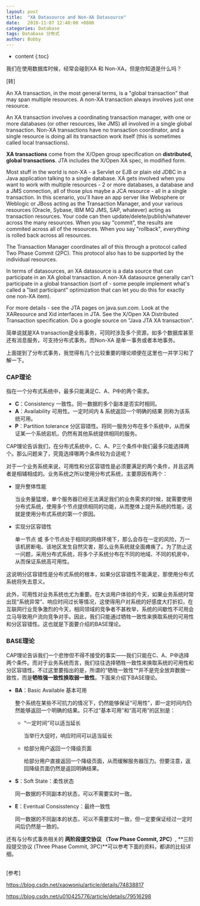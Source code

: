 ```yaml
---
layout: post
title:  "XA Datasource and Non-XA Datasource"
date:   2018-11-07 12:40:00 +0800
categories: Database
tags: Database 分布式
author: Bobby
---
```


* content
{:toc}

我们在使用数据库时候，经常会碰到XA 和 Non-XA，但是你知道是什么吗？




[转]

An XA transaction, in the most general terms, is a "global transaction" that may span multiple resources. A non-XA transaction always involves just one resource.

An XA transaction involves a coordinating transaction manager, with one or more databases (or other resources, like JMS) all involved in a single global transaction. Non-XA transactions have no transaction coordinator, and a single resource is doing all its transaction work itself (this is sometimes called local transactions).

**XA transactions** come from the X/Open group specification on **distributed, global transactions**. JTA includes the X/Open XA spec, in modified form.

Most stuff in the world is non-XA - a Servlet or EJB or plain old JDBC in a Java application talking to a single database. XA gets involved when you want to work with multiple resources - 2 or more databases, a database and a JMS connection, all of those plus maybe a JCA resource - all in a single transaction. In this scenario, you'll have an app server like Websphere or Weblogic or JBoss acting as the Transaction Manager, and your various resources (Oracle, Sybase, IBM MQ JMS, SAP, whatever) acting as transaction resources. Your code can then update/delete/publish/whatever across the many resources. When you say "commit", the results are commited across all of the resources. When you say "rollback", _everything_ is rolled back across all resources.

The Transaction Manager coordinates all of this through a protocol called Two Phase Commit (2PC). This protocol also has to be supported by the individual resources.

In terms of datasources, an XA datasource is a data source that can participate in an XA global transaction. A non-XA datasource generally can't participate in a global transaction (sort of - some people implement what's called a "last participant" optimization that can let you do this for exactly one non-XA item).

For more details - see the JTA pages on java.sun.com. Look at the XAResource and Xid interfaces in JTA. See the X/Open XA Distributed Transaction specification. Do a google source on "Java JTA XA transaction".


简单说就是XA transaction是全局事务，可同时涉及多个资源，如多个数据库甚至还有消息服务，可支持分布式事务。而Non-XA 是单一事务或者本地事务。

上面提到了分布式事务，我觉得有几个比较重要的理论顺便在这里也一并学习和了解一下。

### CAP理论

指在一个分布式系统中，最多只能满足C、A、P中的两个需求。

* __C__：Consistency 一致性。同一数据的多个副本是否实时相同。
* __A__：Availability 可用性。一定时间内 & 系统返回一个明确的结果 则称为该系统可用。
* __P__：Partition tolerance 分区容错性。将同一服务分布在多个系统中，从而保证某一个系统宕机，仍然有其他系统提供相同的服务。

CAP理论告诉我们，在分布式系统中，C、A、P三个条件中我们最多只能选择两个。那么问题来了，究竟选择哪两个条件较为合适呢？

对于一个业务系统来说，可用性和分区容错性是必须要满足的两个条件，并且这两者是相辅相成的。业务系统之所以使用分布式系统，主要原因有两个：

* 提升整体性能

  当业务量猛增，单个服务器已经无法满足我们的业务需求的时候，就需要使用分布式系统，使用多个节点提供相同的功能，从而整体上提升系统的性能，这就是使用分布式系统的第一个原因。

* 实现分区容错性

  单一节点 或 多个节点处于相同的网络环境下，那么会存在一定的风险，万一该机房断电、该地区发生自然灾害，那么业务系统就全面瘫痪了。为了防止这一问题，采用分布式系统，将多个子系统分布在不同的地域、不同的机房中，从而保证系统高可用性。

这说明分区容错性是分布式系统的根本，如果分区容错性不能满足，那使用分布式系统将失去意义。

此外，可用性对业务系统也尤为重要。在大谈用户体验的今天，如果业务系统时常出现“系统异常”、响应时间过长等情况，这使得用户对系统的好感度大打折扣，在互联网行业竞争激烈的今天，相同领域的竞争者不甚枚举，系统的间歇性不可用会立马导致用户流向竞争对手。因此，我们只能通过牺牲一致性来换取系统的可用性和分区容错性。这也就是下面要介绍的BASE理论。

### BASE理论

CAP理论告诉我们一个悲惨但不得不接受的事实——我们只能在C、A、P中选择两个条件。而对于业务系统而言，我们往往选择牺牲一致性来换取系统的可用性和分区容错性。不过这里要指出的是，所谓的“牺牲一致性”*并不是完全放弃数据一致性，而是**牺牲强一致性换取弱一致性**。下面来介绍下BASE理论。

* __BA__：Basic Available 基本可用 

  整个系统在某些不可抗力的情况下，仍然能够保证“可用性”，即一定时间内仍然能够返回一个明确的结果。只不过“基本可用”和“高可用”的区别是：

  * “一定时间”可以适当延长

    当举行大促时，响应时间可以适当延长
  * 给部分用户返回一个降级页面 

    给部分用户直接返回一个降级页面，从而缓解服务器压力。但要注意，返回降级页面仍然是返回明确结果。

* __S__：Soft State：柔性状态 

  同一数据的不同副本的状态，可以不需要实时一致。

* __E__：Eventual Consisstency：最终一致性 

  同一数据的不同副本的状态，可以不需要实时一致，但一定要保证经过一定时间后仍然是一致的。

还有与分布式事务相关的 **两阶段提交协议 （Tow Phase Commit, 2PC）**, **三阶段提交协议 (Three Phase Commit, 3PC)**可以参考下面的资料，都讲的比较详细。

<br/>
[参考]

[ https://blog.csdn.net/xaowoniu/article/details/74838817 ](https://blog.csdn.net/xaowoniu/article/details/74838817)

[ https://blog.csdn.net/u010425776/article/details/79516298 ](https://blog.csdn.net/u010425776/article/details/79516298)
